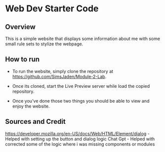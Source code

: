 # Web Dev Starter Code

## Overview

This is a simple website that displays some information about me with some small rule sets to stylize the webpage.


## How to run

- To run the website, simply clone the repository at https://github.com/SimsJaden/Module-2-Lab.
- Once its cloned, start the Live Preview server while load the copied repository.

- Once you've done those two things you should be able to view and enjoy the website.

## Sources and Credit

https://developer.mozilla.org/en-US/docs/Web/HTML/Element/dialog - Helped with setting up the button and dialog logic
Chat Gpt - Helped with corrected some of the logic where i was missing components or modules